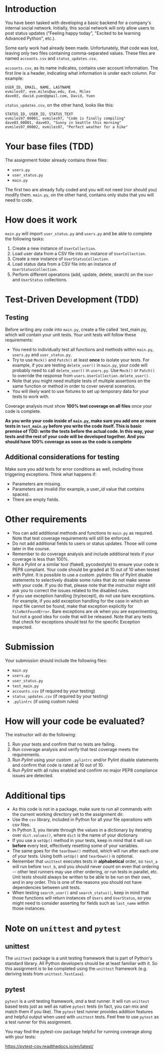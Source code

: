 # Introduction 

You have been tasked with developing a basic backend for a company's internal social network. Initially, this social network will only allow users to post status updates ("Feeling happy today", "Excited to be learning Advanced Python", etc.). 

Some early work had already been made. Unfortunately, that code was lost, leaving only two files containing comma-separated values. These files are named `accounts.csv` and `status_updates.csv`.

`accounts.csv`, as its name indicates, contains user account information. The first line is a header, indicating what information is under each column. For example:

```
USER_ID, EMAIL, NAME, LASTNAME
evmiles97, eve.miles@uw.edu, Eve, Miles
dave03, david.yuen@gmail.com, David, Yuen
```

`status_updates.csv`, on the other hand, looks like this:

```
STATUS_ID, USER_ID, STATUS_TEXT
evmiles97_00001, evmiles97, "Code is finally compiling"
dave03_00001, dave03, "Sunny in Seattle this morning"
evmiles97_00002, evmiles97, "Perfect weather for a hike"
```

# Your base files (TDD)

The assignment folder already contains three files:

* `users.py`
* `user_status.py`
* `main.py`

The first two are already fully coded and you will not need (nor should you) modify them. `main.py`, on the other hand, contains only stubs that you will need to code.
	
# How does it work

`main.py` will import `user_status.py` and `users.py` and be able to complete the following tasks:
 
1. Create a new instance of `UserCollection`.
1. Load user data from a CSV file into an instance of `UserCollection`.
1. Create a new instance of `UserStatusCollection`.
1. Load status data from a CSV file into an instance of `UserStatusCollection`.
1. Perform different operations (add, update, delete, search) on the `User` and `UserStatus` collections.


# Test-Driven Development (TDD)

## Testing

Before writing any code into `main.py`, create a file called `test_main.py, which will contain your unit tests. Your unit tests will follow these requirements:

* You need to individually test all functions and methods within `main.py`, `users.py` and `user_status.py`.
* Try to use `Mock()` and `Patch()` at least **once** to isolate your tests. For example, if you are testing `delete_user()` in `main.py`, your code will probably need to call `delete_user()` in `users.py`. Use `Mock()` or `Patch()` to override the response from `users.UserCollection.delete_user()`.
* Note that you might need multiple tests of multiple assertions on the same function or method in order to cover several scenarios.
* You will likely want to use fixtures to set up temporary data for your tests to work with.

Coverage analysis must show **100% test coverage on all files** once your code is complete.

**As you write your code inside of `main.py`, make sure you add one or more tests in `test_main.py` before you write the code itself. This is basic premise of TDD: write the tests before the actual code. In this way, your tests and the rest of your code will be developed together. And you should have 100% coverage as soon as the code is complete**

## Additional considerations for testing

Make sure you add tests for error conditions as well, including those triggering exceptions. Think what happens if:

* Parameters are missing.
* Parameters are invalid (for example, a user_id value that contains spaces).
* There are empty fields.

# Other requirements

* You can add additional methods and functions to `main.py` as required. Note that test coverage requirements will still be enforced.
* Do not add additional fields to users or status updates. Those will come later in the course.
* Remember to do coverage analysis and include additional tests if your coverage is less than 100%.
* Run a Pylint or a similar tool (flake8, pycodestyle) to ensure your code is PEP8 compliant. Your code should be graded at 10 out of 10 when tested with Pylint. It is possible to use a custom .pylintrc file of Pylint disable statements to selectively disable some rules that do not make sense with your code. If you do that, please note that the instructor might still ask you to correct the issues related to the disabled rules.
* If you use exception handling (try/except), do not use bare exceptions. For example, if you add exception handling for the case in which an input file cannot be found, make that exception explicitly for `FileNotFoundError`. Bare exceptions are ok when you are experimenting, but not a good idea for code that will be released. Note that any tests that check for exceptions should test for the specific Exception expected.

# Submission

Your submission should include the following files:

* `main.py`
* `users.py`
* `user_status.py`
* `test_main.py`
* `accounts.csv` (if required by your testing)
* `status_updates.csv` (if required by your testing)
* `.pylintrc` (if using custom rules)

# How will your code be evaluated?

The instructor will do the following:

1. Run your tests and confirm that no tests are failing.
1. Run coverage analysis and verify that test coverage meets the requirements.
1. Run *Pylint* using your custom `.pylintrc` and/or Pylint disable statements and confirm that code is rated at 10 out of 10.
1. Run *Pylint* with all rules enabled and confirm no major PEP8 compliance issues are detected.

# Additional tips #

* As this code is not in a package, make sure to run all commands with the current working directory set to the assignment dir.
* Use the `csv` library, included in Python for all your file operations with csv files.
* In Python 3, you iterate through the values in a dictionary by iterating over `dict.values()`, where `dict` is the name of your dictionary.
* If you use a `setUp()` method in your tests, keep in mind that it will run **before** every test, effectively resetting some of your variables.
* The same goes for the `tearDown()` method, which will run after each one of your tests. Using both `setUp()` and `tearDown()` is optional.
* Remember that `unittest` executes tests in **alphabetical** order, so `test_a` will run before `test_b`, and you should never count on even that ordering -- other test runners may use other ordering, or run tests in parallel, etc. Unit tests should always be written to be able to be run on their own, and in any order. This is one of the reasons you should not have dependencies between unit tests.
* When testing `search_user()` and `search_status()`, keep in mind that those functions will return instances of `Users` and `UserStatus`, so you might need to consider asserting for fields such as `last_name` within those instances.

# Note on `unittest` and `pytest` #

## unittest ##

The `unittest` package is a unit testing framework that is part of Python's standard library. All Python developers should be at least familiar with it. So this assignment is to be completed using the `unittest` framework (e.g. deriving tests from `unittest.TestCase`).

## pytest ##

`pytest` is a unit testing framework, *and* a test runner. It will run `unittest` based tests just as well as native `pytest` tests (in fact, you can mix and match them if you like). The `pytest` test runner provides addition features and helpful output when used with `unittest` tests. Feel free to use `pytest` as a test runner for this assignment.

You may find the pytest-cov package helpful for running coverage along with your tests:

https://pytest-cov.readthedocs.io/en/latest/
